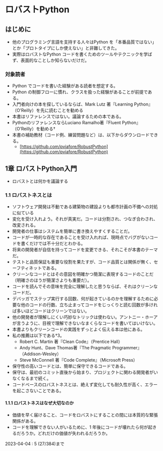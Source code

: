 # ロバストPython

## はじめに

- 他のプログラミング言語を支持する人々はPython を「本番品質ではない」とか「プロトタイプにしか使えない」と非難してきた。
- 実際はロバストなPython コードを書くためのツールやテクニックを学ばず、表面的なことしか知らないだけだ。

### 対象読者

- Python でコードを書いた経験がある読者を想定する。
- Python の制御フローに慣れ、クラスを扱った経験があることが前提である。
- 入門者向けの本を探しているならば、Mark Lutz 著『Learning Python』（O’Reilly）を先に読むことを勧める
- 本書はリファレンスではない。議論するための本である。
- PythonのリファレンスならLuciano Ramalho著『Fluent Python』（O’Reilly）を勧める†
- 本書の補助教材（コード例、練習問題など）は、以下からダウンロードできる。
  - [https://github.com/pviafore/RobustPython](https://github.com/pviafore/RobustPython)

## 1章 ロバストPython入門

- ロバストとは何かを議論する

### 1.1 ロバストネスとは

- ソフトウェア開発は不動である建築物の建設よりも都市計画の不備への対処に似ている
- 変化を受け入れよう。それが真実だ。コードは分割され、つなぎ合わされ、改変される。
- 開発者の仕事はシステムを簡単に書き換えやすくすることだ。
- コードが一時的な存在であることを受け入れれば、現時点でバグがないコードを書くだけでは不十分だとわかる。
- 将来の開発者が自信を持ってコードを変更できる、それこそが本書のテーマだ。
- テストと品質保証も重要な役割を果たすが、コード品質とは関係が無く、セーフティネットである。
- クリーンなコードとはその意図を明確かつ簡潔に表現するコードのことだ（明確さのほうが簡潔さよりも重要だ）。
- コードを読んでその意味を完全に理解したと思うならば、それはクリーンなコードだ。
- デバッガでステップ実行する回数、何が起きているのかを理解するために必要な他のコードの行数、立ち止まってコードをじっくりと読む回数が多ければ多いほどコードはクリーンではない。
- 他の開発者が理解しにくい巧妙なトリックは使わない。アントニー・ホーアが言うように、目視で理解できないなまくらなコードを書いてはいけない。
- 本書よりもクリーンコードの実践をずっとよく伝える本は他にある。
- 私の推薦は以下である†3。
  - Robert C. Martin 著『Clean Code』（Prentice Hall）
  - Andy Hunt、Dave Thomas著『The Pragmatic Programmer』（Addison-Wesley）
  - Steve McConnell 著『Code Complete』（Microsoft Press）
- 保守性の高いコードとは、簡単に保守できるコードである。
- 保守は、最初のコミット直後から始まり、プロジェクトに関わる開発者がいなくなるまで続く。
- コードベースのロバストネスとは、絶えず変化しても耐久性が高く、エラーを起こさないことである。

#### 1.1.1 ロバストネスはなぜ大切なのか

- 価値を早く届けること、コードをロバストにすることの間には本質的な緊張関係がある。
- コードを理解できない人がいるために、1 年後にコードが壊れたら何が起きるだろうか。どれだけの価値が失われるだろうか。

2023-04-04 : 5 (27/384)まで
